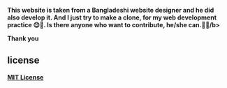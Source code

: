 <b>This website is taken from a Bangladeshi website designer and he did also develop it. And I just try to make a clone, for my web development practice 😊🤠. Is there anyone who want to contribute, he/she can.🥰😎/b>

<b>Thank you</b>

## license

[MIT License](LICENSE)
